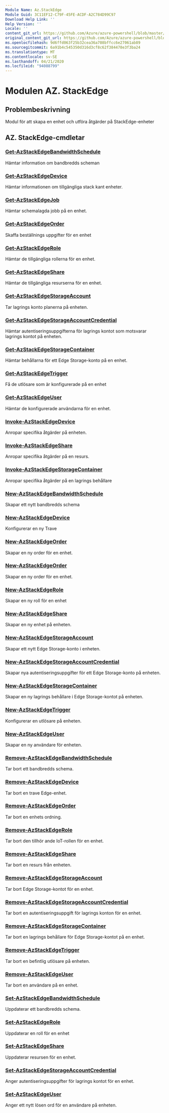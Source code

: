 ```yaml
---
Module Name: Az.StackEdge
Module Guid: 3C11EF12-C79F-45FE-ACDF-A2C784D99C97
Download Help Link: ''
Help Version: ''
Locale: ''
content_git_url: https://github.com/Azure/azure-powershell/blob/master/src/StackEdge/StackEdge/help/Az.StackEdge.md
original_content_git_url: https://github.com/Azure/azure-powershell/blob/master/src/StackEdge/StackEdge/help/Az.StackEdge.md
ms.openlocfilehash: 9d6ffd063f25b32cea36a708bffcc6e27061ab89
ms.sourcegitcommit: 6a91b4c545350d316d3cf8c62f384478e3f3ba24
ms.translationtype: MT
ms.contentlocale: sv-SE
ms.lasthandoff: 04/21/2020
ms.locfileid: "94088799"
---
```

# Modulen AZ. StackEdge
## Problembeskrivning
Modul för att skapa en enhet och utföra åtgärder på StackEdge-enheter

## AZ. StackEdge-cmdletar
### [Get-AzStackEdgeBandwidthSchedule](Get-AzStackEdgeBandwidthSchedule.md)
Hämtar information om bandbredds scheman

### [Get-AzStackEdgeDevice](Get-AzStackEdgeDevice.md)
Hämtar informationen om tillgängliga stack kant enheter.

### [Get-AzStackEdgeJob](Get-AzStackEdgeJob.md)
Hämtar schemalagda jobb på en enhet.

### [Get-AzStackEdgeOrder](Get-AzStackEdgeOrder.md)
Skaffa beställnings uppgifter för en enhet

### [Get-AzStackEdgeRole](Get-AzStackEdgeRole.md)
Hämtar de tillgängliga rollerna för en enhet.

### [Get-AzStackEdgeShare](Get-AzStackEdgeShare.md)
Hämtar de tillgängliga resurserna för en enhet.

### [Get-AzStackEdgeStorageAccount](Get-AzStackEdgeStorageAccount.md)
Tar lagrings konto planerna på enheten.

### [Get-AzStackEdgeStorageAccountCredential](Get-AzStackEdgeStorageAccountCredential.md)
Hämtar autentiseringsuppgifterna för lagrings kontot som motsvarar lagrings kontot på enheten.

### [Get-AzStackEdgeStorageContainer](Get-AzStackEdgeStorageContainer.md)
Hämtar behållarna för ett Edge Storage-konto på en enhet.

### [Get-AzStackEdgeTrigger](Get-AzStackEdgeTrigger.md)
Få de utlösare som är konfigurerade på en enhet
 

### [Get-AzStackEdgeUser](Get-AzStackEdgeUser.md)
Hämtar de konfigurerade användarna för en enhet.

### [Invoke-AzStackEdgeDevice](Invoke-AzStackEdgeDevice.md)
Anropar specifika åtgärder på enheten.

### [Invoke-AzStackEdgeShare](Invoke-AzStackEdgeShare.md)
Anropar specifika åtgärder på en resurs.

### [Invoke-AzStackEdgeStorageContainer](Invoke-AzStackEdgeStorageContainer.md)
Anropar specifika åtgärder på en lagrings behållare

### [New-AzStackEdgeBandwidthSchedule](New-AzStackEdgeBandwidthSchedule.md)
Skapar ett nytt bandbredds schema

### [New-AzStackEdgeDevice](New-AzStackEdgeDevice.md)
Konfigurerar en ny Trave

### [New-AzStackEdgeOrder](New-AzStackEdgeOrder.md)
Skapar en ny order för en enhet.

### [New-AzStackEdgeOrder](New-AzStackEdgeOrder.md)
Skapar en ny order för en enhet.

### [New-AzStackEdgeRole](New-AzStackEdgeRole.md)
Skapar en ny roll för en enhet

### [New-AzStackEdgeShare](New-AzStackEdgeShare.md)
Skapar en ny enhet på enheten.

### [New-AzStackEdgeStorageAccount](New-AzStackEdgeStorageAccount.md)
Skapar ett nytt Edge Storage-konto i enheten.

### [New-AzStackEdgeStorageAccountCredential](New-AzStackEdgeStorageAccountCredential.md)
Skapar nya autentiseringsuppgifter för ett Edge Storage-konto på enheten.

### [New-AzStackEdgeStorageContainer](New-AzStackEdgeStorageContainer.md)
Skapar en ny lagrings behållare i Edge Storage-kontot på enheten.

### [New-AzStackEdgeTrigger](New-AzStackEdgeTrigger.md)
Konfigurerar en utlösare på enheten.

### [New-AzStackEdgeUser](New-AzStackEdgeUser.md)
Skapar en ny användare för enheten.

### [Remove-AzStackEdgeBandwidthSchedule](Remove-AzStackEdgeBandwidthSchedule.md)
Tar bort ett bandbredds schema.

### [Remove-AzStackEdgeDevice](Remove-AzStackEdgeDevice.md)
Tar bort en trave Edge-enhet.

### [Remove-AzStackEdgeOrder](Remove-AzStackEdgeOrder.md)
Tar bort en enhets ordning.

### [Remove-AzStackEdgeRole](Remove-AzStackEdgeRole.md)
Tar bort den tillhör ande IoT-rollen för en enhet.

### [Remove-AzStackEdgeShare](Remove-AzStackEdgeShare.md)
Tar bort en resurs från enheten.

### [Remove-AzStackEdgeStorageAccount](Remove-AzStackEdgeStorageAccount.md)
Tar bort Edge Storage-kontot för en enhet.

### [Remove-AzStackEdgeStorageAccountCredential](Remove-AzStackEdgeStorageAccountCredential.md)
Tar bort en autentiseringsuppgift för lagrings konton för en enhet.

### [Remove-AzStackEdgeStorageContainer](Remove-AzStackEdgeStorageContainer.md)
Tar bort en lagrings behållare för Edge Storage-kontot på en enhet.

### [Remove-AzStackEdgeTrigger](Remove-AzStackEdgeTrigger.md)
Tar bort en befintlig utlösare på enheten.

### [Remove-AzStackEdgeUser](Remove-AzStackEdgeUser.md)
Tar bort en användare på en enhet.

### [Set-AzStackEdgeBandwidthSchedule](Set-AzStackEdgeBandwidthSchedule.md)
Uppdaterar ett bandbredds schema.

### [Set-AzStackEdgeRole](Set-AzStackEdgeRole.md)
Uppdaterar en roll för en enhet

### [Set-AzStackEdgeShare](Set-AzStackEdgeShare.md)
Uppdaterar resursen för en enhet.

### [Set-AzStackEdgeStorageAccountCredential](Set-AzStackEdgeStorageAccountCredential.md)
Anger autentiseringsuppgifter för lagrings kontot för en enhet.

### [Set-AzStackEdgeUser](Set-AzStackEdgeUser.md)
Anger ett nytt lösen ord för en användare på enheten.

